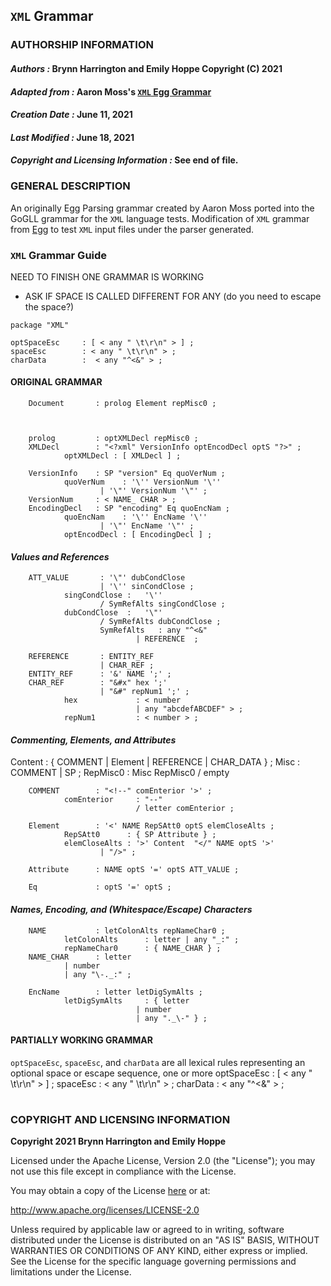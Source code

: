 ## **`XML` Grammar**
### **AUTHORSHIP INFORMATION**
#### *Authors :* Brynn Harrington and Emily Hoppe Copyright (C) 2021
#### *Adapted from :* Aaron Moss's [`XML` Egg Grammar](https://github.com/bruceiv/egg/blob/deriv/grammars/XML-u.egg)
#### *Creation Date :* June 11, 2021 
#### *Last Modified :* June 18, 2021
#### *Copyright and Licensing Information :* See end of file.

### **GENERAL DESCRIPTION**
An originally Egg Parsing grammar created by Aaron Moss ported into the GoGLL grammar for the `XML` language tests. Modification of `XML` grammar from [Egg](https://github.com/bruceiv/egg/blob/deriv/grammars/XML-u.egg) to test `XML` input files under the parser generated.
### **`XML` Grammar Guide**
NEED TO FINISH ONE GRAMMAR IS WORKING 

- ASK IF SPACE IS CALLED DIFFERENT FOR ANY (do you need to escape the space?)

```
package "XML"

optSpaceEsc     : [ < any " \t\r\n" > ] ;
spaceEsc        : < any " \t\r\n" > ;
charData        :  < any "^<&" > ; 
```
#### ORIGINAL GRAMMAR

        Document       : prolog Element repMisc0 ;

        

        prolog 	       : optXMLDecl repMisc0 ;
        XMLDecl        : "<?xml" VersionInfo optEncodDecl optS "?>" ;
                optXMLDecl : [ XMLDecl ] ;

        VersionInfo    : SP "version" Eq quoVerNum ;
                quoVerNum    : '\'' VersionNum '\''  
                        | '\"' VersionNum '\"' ;
        VersionNum     : < NAME_ CHAR > ;
        EncodingDecl   : SP "encoding" Eq quoEncNam ;
                quoEncNam    : '\'' EncName '\''  
                        | '\"' EncName '\"' ;
                optEncodDecl : [ EncodingDecl ] ;
#### ***Values and References***
        ATT_VALUE       : '\"' dubCondClose 
                        | '\'' sinCondClose ;
                singCondClose :   '\'' 
                        / SymRefAlts singCondClose ;
                dubCondClose  :   '\"' 
                        / SymRefAlts dubCondClose ;
                        SymRefAlts   : any "^<&" 
                                | REFERENCE  ;

        REFERENCE       : ENTITY_REF 
                        | CHAR_REF ;
        ENTITY_REF      : '&' NAME ';' ;
        CHAR_REF        : "&#x" hex ';' 
                        | "&#" repNum1 ';' ;
                hex             : < number 
                                | any "abcdefABCDEF" > ;
                repNum1         : < number > ;
#### ***Commenting, Elements, and Attributes***
Content        : { COMMENT 
                | Element 
                | REFERENCE 
                | CHAR_DATA } ;
        Misc 	         : COMMENT 
                        | SP ;
                RepMisc0 : Misc RepMisc0 
                        / empty                        

        COMMENT        : "<!--" comEnterior '>' ;
                comEnterior     : "--" 
                                / letter comEnterior ;

        Element        : '<' NAME RepSAtt0 optS elemCloseAlts ;
                RepSAtt0      : { SP Attribute } ;
                elemCloseAlts : '>' Content  "</" NAME optS '>' 
                        | "/>" ;

        Attribute      : NAME optS '=' optS ATT_VALUE ;

        Eq             : optS '=' optS ;
#### ***Names, Encoding, and (Whitespace/Escape) Characters***
        NAME           : letColonAlts repNameChar0 ;
                letColonAlts      : letter | any "_:" ;
                repNameChar0      : { NAME_CHAR } ;
        NAME_CHAR      : letter 
                | number 
                | any "\-._:" ;

        EncName        : letter letDigSymAlts ;
                letDigSymAlts     : { letter 
                                | number 
                                | any "._\-" } ;

#### PARTIALLY WORKING GRAMMAR
`optSpaceEsc`, `spaceEsc`, and `charData` are all lexical rules representing an optional space or escape sequence, one or more 
        optSpaceEsc     : [ < any " \t\r\n" > ] ;
        spaceEsc        : < any " \t\r\n" > ;
        charData        :  < any "^<&" > ; 

#
### **COPYRIGHT AND LICENSING INFORMATION**
**Copyright 2021 Brynn Harrington and Emily Hoppe**

Licensed under the Apache License, Version 2.0 (the "License"); you may not use this file except in compliance with the License.

You may obtain a copy of the License [here](http://www.apache.org/licenses/LICENSE-2.0) or at:

http://www.apache.org/licenses/LICENSE-2.0

Unless required by applicable law or agreed to in writing, software distributed under the License is distributed on an "AS IS" BASIS, WITHOUT WARRANTIES OR CONDITIONS OF ANY KIND, either express or implied. See the License for the specific language governing permissions and limitations under the License.